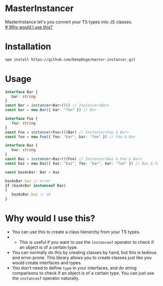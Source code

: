 # MasterInstancer
MasterInstance let's you convert your TS types into JS classes.<br />
[# Why would I use this?](#why-would-i-use-this)

# Installation
```bash
npm install https://github.com/DeepDoge/master-instancer.git
```

# Usage
```ts
interface Bar {
   bar: string
}
const Bar = instancer<Bar>()() // Instancer<Bar>
const bar = new Bar({ bar: "foo" }) // Bar

interface Foo {
   foo: string
}
const Foo = instancer<Foo>()(Bar) // Instancer<Foo & Bar>
const foo = new Foo({ foo: "bar", bar: "foo" }) // Foo & Bar

interface Baz {
   baz: string
}
const Baz = instancer<Baz>()(Foo) // Instancer<Baz & Foo & Bar>
const baz = new Baz({ baz: "baz", foo: "bar", bar: "foo" }) // Baz & Foo & Bar

const bazAsBar: Bar = baz

bazAsBar.baz // error
if (bazAsBar instanceof Baz)
{
   bazAsBar.baz // ok
}
```

# Why would I use this?
- You can use this to create a class hierarchy from your TS types. 
- - This is useful if you want to use the `instanceof` operator to check if an object is of a certain type.
- You can normally do this by creating classes by hand, but this is tedious and error-prone. This library allows you to create classes just like you would create interfaces and types.
- You don't need to define `type` in your interfaces, and do string comparisons to check if an object is of a certain type. You can just use the `instanceof` operator naturally.
